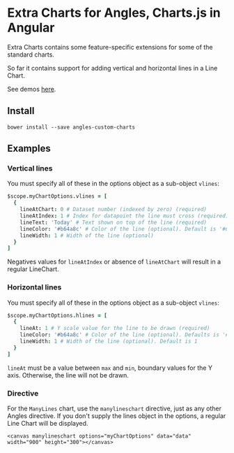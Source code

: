 # Extra Charts for Angles, Charts.js in Angular

Extra Charts contains some feature-specific extensions for some of the standard charts.

So far it contains support for adding vertical and horizontal lines in a Line Chart.

See demos [here](http://sebastialonso.github.io/angles-custom-charts/#/).
## Install

`bower install --save angles-custom-charts`

## Examples

### Vertical lines

You must specify all of these in the options object as a sub-object `vlines`:

~~~ coffeescript
$scope.myChartOptions.vlines = [
  {
    lineAtChart: 0 # Dataset number (indexed by zero) (required)
    lineAtIndex: 1 # Index for datapoint the line must cross (required)
    lineText: 'Today' # Text shown on top of the line (required)
    lineColor: '#b64a8c' # Color of the line (optional). Default is '#666'
    lineWidth: 1 # Width of the line (optional)
  } 
]
~~~

Negatives values for `lineAtIndex` or absence of `lineAtChart` will result in a regular LineChart.

### Horizontal lines

You must specify all of these in the options object as a sub-object `vlines`:

~~~ coffeescript
$scope.myChartOptions.hlines = [
  {
    lineAt: 1 # Y scale value for the line to be drawn (required)
    lineColor: '#b64a8c' # Color of the line (optional). Defaults is '#666'
    lineWidth: 1 # Width of the line (optional). Default is 1
  } 
]
~~~

`lineAt` must be a value between `max` and `min`, boundary values for the Y axis. Otherwise, the line will not be drawn.


### Directive

For the `ManyLines` chart, use the `manylineschart` directive, just as any other Angles directive.
If you don't supply the lines object in the options, a regular Line Chart will be displayed.

~~~
<canvas manylineschart options="myChartOptions" data="data" width="900" height="300"></canvas>
~~~

